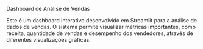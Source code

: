 Dashboard de Análise de Vendas

Este é um dashboard interativo desenvolvido em Streamlit para a análise de dados de vendas. O sistema permite visualizar métricas importantes, como receita, quantidade de vendas e desempenho dos vendedores, através de diferentes visualizações gráficas.


